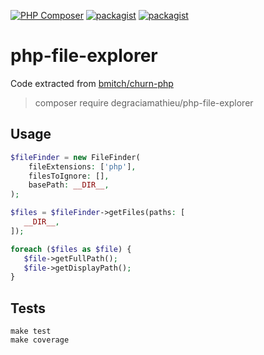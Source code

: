 [![PHP Composer](https://github.com/DeGraciaMathieu/php-file-explorer/actions/workflows/build.yml/badge.svg)](https://github.com/DeGraciaMathieu/php-file-explorer/actions/workflows/build.yml)
[![packagist](https://img.shields.io/packagist/v/DeGraciaMathieu/php-file-explorer)]([https://github.com/DeGraciaMathieu/php-file-explorer/actions/workflows/build.yml](https://img.shields.io/packagist/v/DeGraciaMathieu/php-file-explorer))
[![packagist](https://img.shields.io/packagist/dependency-v/degraciamathieu/php-file-explorer/php)]([https://img.shields.io/packagist/dependency-v/degraciamathieu/php-file-explorer/php](https://img.shields.io/packagist/dependency-v/degraciamathieu/php-file-explorer/php))
# php-file-explorer
Code extracted from [bmitch/churn-php](https://github.com/bmitch/churn-php)
> composer require degraciamathieu/php-file-explorer
## Usage
```php
$fileFinder = new FileFinder(
    fileExtensions: ['php'], 
    filesToIgnore: [], 
    basePath: __DIR__,
);

$files = $fileFinder->getFiles(paths: [
   __DIR__,
]);

foreach ($files as $file) {
   $file->getFullPath();
   $file->getDisplayPath();
}
```
## Tests
```
make test
make coverage
```
